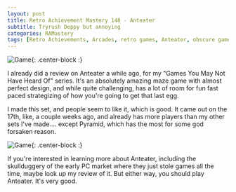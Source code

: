 ```yaml
---
layout: post
title: Retro Achievement Mastery 148 - Anteater
subtitle: Tryrush Deppy but annoying
categories: RAMastery
tags: [Retro Achievements, Arcades, retro games, Anteater, obscure games, Reviews]
---
```



![Game](https://imgur.com/QD4t7kN.png){: .center-block :}

I already did a review on Anteater a while ago, for my "Games You May Not Have Heard Of" series. It's an absolutely amazing maze game with almost perfect design, and while quite challenging, has a lot of room for fun fast paced strategizing of how you're going to get that last egg.

I made this set, and people seem to like it, which is good. It came out on the 17th, like, a couple weeks ago, and already has more players than my other sets I've made.... except Pyramid, which has the most for some god forsaken reason. 

![Game](https://imgur.com/KsWMi2p.png){: .center-block :}

If you're interested in learning more about Anteater, including the skullduggery of the early PC market where they just stole games all the time, maybe look up my review of it. But either way, you should play Anteater. It's very good.